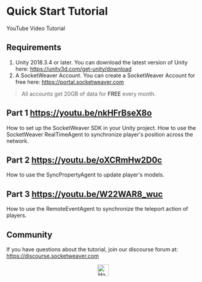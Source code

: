 # Quick Start Tutorial
YouTube Video Tutorial

## Requirements
1. Unity 2018.3.4 or later. You can download the latest version of Unity here: https://unity3d.com/get-unity/download
2. A SocketWeaver Account. You can create a SocketWeaver Account for free here: https://portal.socketweaver.com

> All accounts get 20GB of data for **FREE** every month. 

## Part 1 https://youtu.be/nkHFrBseX8o
How to set up the SocketWeaver SDK in your Unity project. 
How to use the SocketWeaver RealTimeAgent to synchronize player's position across the network.

## Part 2 https://youtu.be/oXCRmHw2D0c
How to use the SyncPropertyAgent to update player's models.

## Part 3 https://youtu.be/W22WAR8_wuc
How to use the RemoteEventAgent to synchronize the teleport action of players.

## Community
If you have questions about the tutorial, join our discourse forum at: https://discourse.socketweaver.com

<div >
<a href="https://www.socketweaver.com"><img style="display: block; margin-left: auto; margin-right: auto;" src="https://sw-router.sfo2.cdn.digitaloceanspaces.com/landing/logo-dark-text-300.png" height="30px" alt="Home"></a>
</div>
